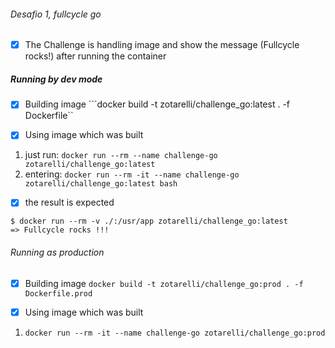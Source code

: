 ###### Desafio 1, fullcycle go 
- [x] The Challenge is handling image and show the message (Fullcycle rocks!) after running the container

##### Running by dev mode

- [x] Building image
```docker build -t zotarelli/challenge_go:latest . -f Dockerfile``

- [x] Using image which was built
1. just run: ```docker run --rm --name challenge-go zotarelli/challenge_go:latest```
2. entering: ```docker run --rm -it --name challenge-go zotarelli/challenge_go:latest bash```

- [x] the result is expected
```
$ docker run --rm -v ./:/usr/app zotarelli/challenge_go:latest
=> Fullcycle rocks !!!
```

###### Running as production 
- [x] Building image
```docker build -t zotarelli/challenge_go:prod . -f Dockerfile.prod```

- [x] Using image which was built
1. ```docker run --rm -it --name challenge-go zotarelli/challenge_go:prod```
